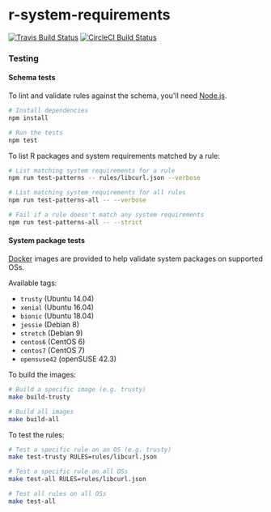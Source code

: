 # r-system-requirements

[![Travis Build Status](https://travis-ci.com/rstudio/r-system-requirements.svg?token=MNvJQsCy2iwsWpHV8ezP&branch=master)](https://travis-ci.com/rstudio/r-system-requirements)
[![CircleCI Build Status](https://circleci.com/gh/rstudio/r-system-requirements.svg?style=svg&circle-token=a281bb1cf9155796c3b112a77fce743cbdbff93d)](https://circleci.com/gh/rstudio/r-system-requirements)

### Testing

#### Schema tests

To lint and validate rules against the schema, you'll need [Node.js](https://nodejs.org/).

```sh
# Install dependencies
npm install

# Run the tests
npm test
```

To list R packages and system requirements matched by a rule:

```sh
# List matching system requirements for a rule
npm run test-patterns -- rules/libcurl.json --verbose

# List matching system requirements for all rules
npm run test-patterns-all -- --verbose

# Fail if a rule doesn't match any system requirements
npm run test-patterns-all -- --strict
```

#### System package tests

[Docker](https://www.docker.com/) images are provided to help validate system
packages on supported OSs.

Available tags:
- `trusty` (Ubuntu 14.04)
- `xenial` (Ubuntu 16.04)
- `bionic` (Ubuntu 18.04)
- `jessie` (Debian 8)
- `stretch` (Debian 9)
- `centos6` (CentOS 6)
- `centos7` (CentOS 7)
- `opensuse42` (openSUSE 42.3)

To build the images:

```sh
# Build a specific image (e.g. trusty)
make build-trusty

# Build all images
make build-all
```

To test the rules:

```sh
# Test a specific rule on an OS (e.g. trusty)
make test-trusty RULES=rules/libcurl.json

# Test a specific rule on all OSs
make test-all RULES=rules/libcurl.json

# Test all rules on all OSs
make test-all
```